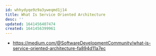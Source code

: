 ```yaml
---
id: whhydyqe9z9a3yweqmd1j14
title: What Is Service Oriented Architecture
desc: ''
updated: 1641456407474
created: 1641456399961
---
```



- <https://medium.com/@SoftwareDevelopmentCommunity/what-is-service-oriented-architecture-fa894d11a7ec>

